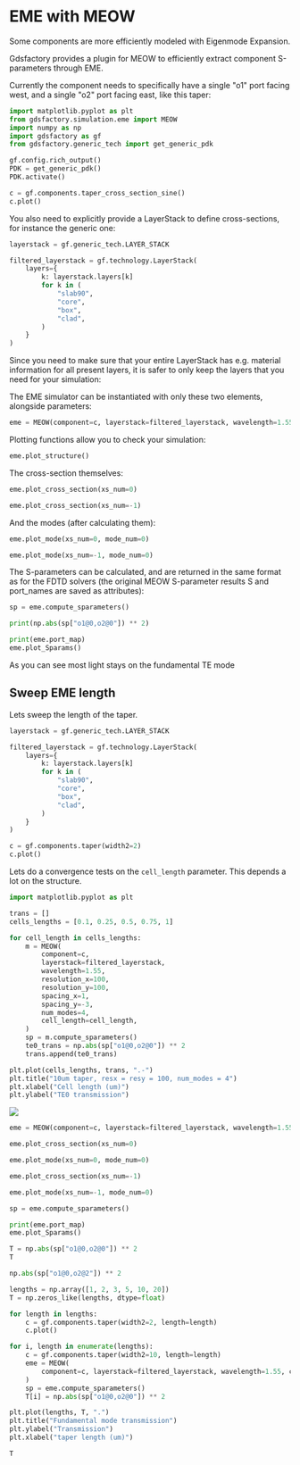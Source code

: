 # EME with MEOW

Some components are more efficiently modeled with Eigenmode Expansion.

Gdsfactory provides a plugin for MEOW to efficiently extract component S-parameters through EME.

Currently the component needs to specifically have a single "o1" port facing west, and a single "o2" port facing east, like this taper:

```python
import matplotlib.pyplot as plt
from gdsfactory.simulation.eme import MEOW
import numpy as np
import gdsfactory as gf
from gdsfactory.generic_tech import get_generic_pdk

gf.config.rich_output()
PDK = get_generic_pdk()
PDK.activate()

c = gf.components.taper_cross_section_sine()
c.plot()
```

You also need to explicitly provide a LayerStack to define cross-sections, for instance the generic one:

```python
layerstack = gf.generic_tech.LAYER_STACK

filtered_layerstack = gf.technology.LayerStack(
    layers={
        k: layerstack.layers[k]
        for k in (
            "slab90",
            "core",
            "box",
            "clad",
        )
    }
)
```

Since you need to make sure that your entire LayerStack has e.g. material information for all present layers, it is safer to only keep the layers that you need for your simulation:


The EME simulator can be instantiated with only these two elements, alongside parameters:

```python
eme = MEOW(component=c, layerstack=filtered_layerstack, wavelength=1.55)
```

Plotting functions allow you to check your simulation:

```python
eme.plot_structure()
```

The cross-section themselves:

```python
eme.plot_cross_section(xs_num=0)
```

```python
eme.plot_cross_section(xs_num=-1)
```

And the modes (after calculating them):

```python
eme.plot_mode(xs_num=0, mode_num=0)
```

```python
eme.plot_mode(xs_num=-1, mode_num=0)
```

The S-parameters can be calculated, and are returned in the same format as for the FDTD solvers (the original MEOW S-parameter results S and port_names are saved as attributes):

```python
sp = eme.compute_sparameters()
```

```python
print(np.abs(sp["o1@0,o2@0"]) ** 2)
```

```python
print(eme.port_map)
eme.plot_Sparams()
```

As you can see most light stays on the fundamental TE mode


## Sweep EME length

Lets sweep the length of the taper.

```python
layerstack = gf.generic_tech.LAYER_STACK

filtered_layerstack = gf.technology.LayerStack(
    layers={
        k: layerstack.layers[k]
        for k in (
            "slab90",
            "core",
            "box",
            "clad",
        )
    }
)

c = gf.components.taper(width2=2)
c.plot()
```

Lets do a convergence tests on the `cell_length` parameter. This depends a lot on the structure.

<!-- #region -->
```python
import matplotlib.pyplot as plt

trans = []
cells_lengths = [0.1, 0.25, 0.5, 0.75, 1]

for cell_length in cells_lengths:
    m = MEOW(
        component=c,
        layerstack=filtered_layerstack,
        wavelength=1.55,
        resolution_x=100,
        resolution_y=100,
        spacing_x=1,
        spacing_y=-3,
        num_modes=4,
        cell_length=cell_length,
    )
    sp = m.compute_sparameters()
    te0_trans = np.abs(sp["o1@0,o2@0"]) ** 2
    trans.append(te0_trans)

plt.plot(cells_lengths, trans, ".-")
plt.title("10um taper, resx = resy = 100, num_modes = 4")
plt.xlabel("Cell length (um)")
plt.ylabel("TE0 transmission")
```

![](https://i.imgur.com/70dU6fo.png)
<!-- #endregion -->

```python
eme = MEOW(component=c, layerstack=filtered_layerstack, wavelength=1.55)
```

```python
eme.plot_cross_section(xs_num=0)
```

```python
eme.plot_mode(xs_num=0, mode_num=0)
```

```python
eme.plot_cross_section(xs_num=-1)
```

```python
eme.plot_mode(xs_num=-1, mode_num=0)
```

```python
sp = eme.compute_sparameters()
```

```python
print(eme.port_map)
eme.plot_Sparams()
```

```python
T = np.abs(sp["o1@0,o2@0"]) ** 2
T
```

```python
np.abs(sp["o1@0,o2@2"]) ** 2
```

```python
lengths = np.array([1, 2, 3, 5, 10, 20])
T = np.zeros_like(lengths, dtype=float)
```

```python
for length in lengths:
    c = gf.components.taper(width2=2, length=length)
    c.plot()
```

```python
for i, length in enumerate(lengths):
    c = gf.components.taper(width2=10, length=length)
    eme = MEOW(
        component=c, layerstack=filtered_layerstack, wavelength=1.55, cell_length=float(length/20.5)
    )
    sp = eme.compute_sparameters()
    T[i] = np.abs(sp["o1@0,o2@0"]) ** 2
```

```python
plt.plot(lengths, T, ".")
plt.title("Fundamental mode transmission")
plt.ylabel("Transmission")
plt.xlabel("taper length (um)")
```

```python
T
```
